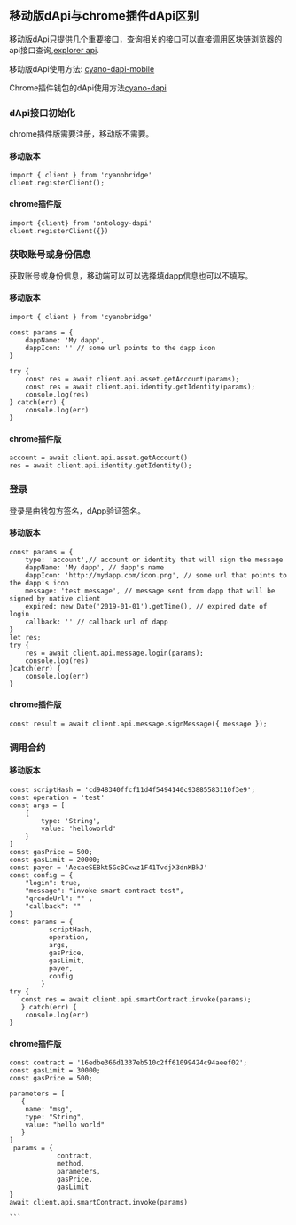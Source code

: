 ## 移动版dApi与chrome插件dApi区别

移动版dApi只提供几个重要接口，查询相关的接口可以直接调用区块链浏览器的api接口查询,[explorer api](http://dev-docs.ont.io/#/docs-en/explorer/overview).

移动版dApi使用方法: [cyano-dapi-mobile](https://github.com/ontio-cyano/cyano-dapi-mobile)

Chrome插件钱包的dApi使用方法[cyano-dapi](https://github.com/ontio/ontology-dapi)

### dApi接口初始化

chrome插件版需要注册，移动版不需要。

#### 移动版本
```
import { client } from 'cyanobridge'
client.registerClient();

```

#### chrome插件版
```
import {client} from 'ontology-dapi'
client.registerClient({})

```

### 获取账号或身份信息

获取账号或身份信息，移动端可以可以选择填dapp信息也可以不填写。

#### 移动版本

```
import { client } from 'cyanobridge'

const params = {
​    dappName: 'My dapp',
​    dappIcon: '' // some url points to the dapp icon
}

try {
​    const res = await client.api.asset.getAccount(params);
    const res = await client.api.identity.getIdentity(params);
​    console.log(res)
} catch(err) {
​    console.log(err)
}

```


#### chrome插件版
```
account = await client.api.asset.getAccount()
res = await client.api.identity.getIdentity();
```

### 登录

登录是由钱包方签名，dApp验证签名。

#### 移动版本

```
const params = {
​    type: 'account',// account or identity that will sign the message
​    dappName: 'My dapp', // dapp's name
​    dappIcon: 'http://mydapp.com/icon.png', // some url that points to the dapp's icon
​    message: 'test message', // message sent from dapp that will be signed by native client
​    expired: new Date('2019-01-01').getTime(), // expired date of login
​    callback: '' // callback url of dapp
}
let res;
try {
​    res = await client.api.message.login(params);
​    console.log(res)
}catch(err) {
​    console.log(err)
}
```

#### chrome插件版
```
const result = await client.api.message.signMessage({ message });
```

### 调用合约



#### 移动版本

```
const scriptHash = 'cd948340ffcf11d4f5494140c93885583110f3e9';
const operation = 'test'
const args = [
​    {
​        type: 'String',
​        value: 'helloworld'
​    }
]
const gasPrice = 500;
const gasLimit = 20000;
const payer = 'AecaeSEBkt5GcBCxwz1F41TvdjX3dnKBkJ'
const config = {
​    "login": true,
​    "message": "invoke smart contract test",
​    "qrcodeUrl": "" ,
    "callback": ""
}
const params = {
          scriptHash,
          operation,
          args,
          gasPrice,
          gasLimit,
          payer,
          config
        }
try {
   const res = await client.api.smartContract.invoke(params);
   } catch(err) {
​    console.log(err)
}

```

#### chrome插件版
````
const contract = '16edbe366d1337eb510c2ff61099424c94aeef02';
const gasLimit = 30000;
const gasPrice = 500;

parameters = [
   {
	name: "msg",
	type: "String",
	value: "hello world"
   } 
]
 params = {
            contract,
            method,
            parameters,
            gasPrice,
            gasLimit
}
await client.api.smartContract.invoke(params)

```
